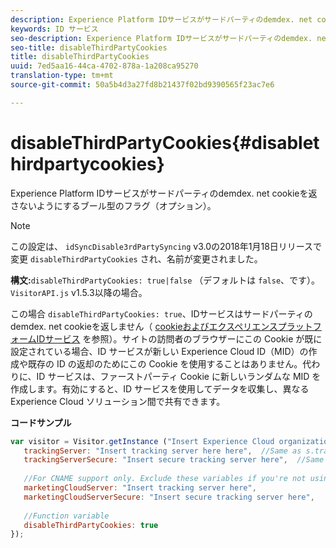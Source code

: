 ```yaml
---
description: Experience Platform IDサービスがサードパーティのdemdex. net cookieを返さないようにするブール型のフラグ（オプション）。
keywords: ID サービス
seo-description: Experience Platform IDサービスがサードパーティのdemdex. net cookieを返さないようにするブール型のフラグ（オプション）。
seo-title: disableThirdPartyCookies
title: disableThirdPartyCookies
uuid: 7ed5aa16-44ca-4702-878a-1a208ca95270
translation-type: tm+mt
source-git-commit: 50a5b4d3a27fd8b21437f02bd9390565f23ac7e6

---
```



# disableThirdPartyCookies{#disablethirdpartycookies}

Experience Platform IDサービスがサードパーティのdemdex. net cookieを返さないようにするブール型のフラグ（オプション）。

>[!NOTE]
>
>この設定は、 `idSyncDisable3rdPartySyncing` v3.0の2018年1月18日リリースで変更 `disableThirdPartyCookies` され、名前が変更されました。

**構文:**`disableThirdPartyCookies: true|false` （デフォルトは `false`、です）。`VisitorAPI.js` v1.5.3以降の場合。

この場合 `disableThirdPartyCookies: true`、IDサービスはサードパーティのdemdex. net cookieを返しません（ [cookieおよびエクスペリエンスプラットフォームIDサービス](../../introduction/cookies.md) を参照）。サイトの訪問者のブラウザーにこの Cookie が既に設定されている場合、ID サービスが新しい Experience Cloud ID（MID）の作成や既存の ID の返却のためにこの Cookie を使用することはありません。代わりに、ID サービスは、ファーストパーティ Cookie に新しいランダムな MID を作成します。有効にすると、ID サービスを使用してデータを収集し、異なる Experience Cloud ソリューション間で共有できます。

**コードサンプル**

```js
var visitor = Visitor.getInstance ("Insert Experience Cloud organization ID here",{ 
   trackingServer: "Insert tracking server here here",  //Same as s.trackingServer 
   trackingServerSecure: "Insert secure tracking server here",  //Same as s.trackingServerSecure 
 
   //For CNAME support only. Exclude these variables if you're not using CNAME 
   marketingCloudServer: "Insert tracking server here", 
   marketingCloudServerSecure: "Insert secure tracking server here", 
 
   //Function variable 
   disableThirdPartyCookies: true 
});
```

